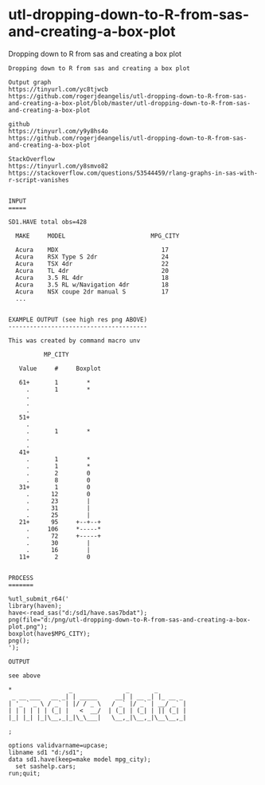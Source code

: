 # utl-dropping-down-to-R-from-sas-and-creating-a-box-plot
Dropping down to R from sas and creating a box plot

    Dropping down to R from sas and creating a box plot

    Output graph
    https://tinyurl.com/yc8tjwcb
    https://github.com/rogerjdeangelis/utl-dropping-down-to-R-from-sas-and-creating-a-box-plot/blob/master/utl-dropping-down-to-R-from-sas-and-creating-a-box-plot

    github
    https://tinyurl.com/y9y8hs4o
    https://github.com/rogerjdeangelis/utl-dropping-down-to-R-from-sas-and-creating-a-box-plot

    StackOverflow
    https://tinyurl.com/y8smvo82
    https://stackoverflow.com/questions/53544459/rlang-graphs-in-sas-with-r-script-vanishes


    INPUT
    =====

    SD1.HAVE total obs=428

      MAKE     MODEL                        MPG_CITY

      Acura    MDX                             17
      Acura    RSX Type S 2dr                  24
      Acura    TSX 4dr                         22
      Acura    TL 4dr                          20
      Acura    3.5 RL 4dr                      18
      Acura    3.5 RL w/Navigation 4dr         18
      Acura    NSX coupe 2dr manual S          17
      ...


    EXAMPLE OUTPUT (see high res png ABOVE)
    ---------------------------------------

    This was created by command macro unv

              MP_CITY

       Value     #     Boxplot

       61+       1        *
         .       1        *
         .
         .
         .
       51+
         .
         .       1        *
         .
         .
       41+
         .       1        *
         .       1        *
         .       2        0
         .       8        0
       31+       1        0
         .      12        0
         .      23        |
         .      31        |
         .      25        |
       21+      95     +--+--+
         .     106     *-----*
         .      72     +-----+
         .      30        |
         .      16        |
       11+       2        0


    PROCESS
    =======

    %utl_submit_r64('
    library(haven);
    have<-read_sas("d:/sd1/have.sas7bdat");
    png(file="d:/png/utl-dropping-down-to-R-from-sas-and-creating-a-box-plot.png");
    boxplot(have$MPG_CITY);
    png();
    ');

    OUTPUT

    see above

    *                _               _       _
     _ __ ___   __ _| | _____     __| | __ _| |_ __ _
    | '_ ` _ \ / _` | |/ / _ \   / _` |/ _` | __/ _` |
    | | | | | | (_| |   <  __/  | (_| | (_| | || (_| |
    |_| |_| |_|\__,_|_|\_\___|   \__,_|\__,_|\__\__,_|

    ;

    options validvarname=upcase;
    libname sd1 "d:/sd1";
    data sd1.have(keep=make model mpg_city);
      set sashelp.cars;
    run;quit;


